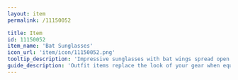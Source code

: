 ```yaml
---
layout: item
permalink: /11150052

title: Item
id: 11150052
item_name: 'Bat Sunglasses'
icon_url: 'item/icon/11150052.png'
tooltip_description: 'Impressive sunglasses with bat wings spread open on either side.'
guide_description: 'Outfit items replace the look of your gear when equipped.'
---
```

